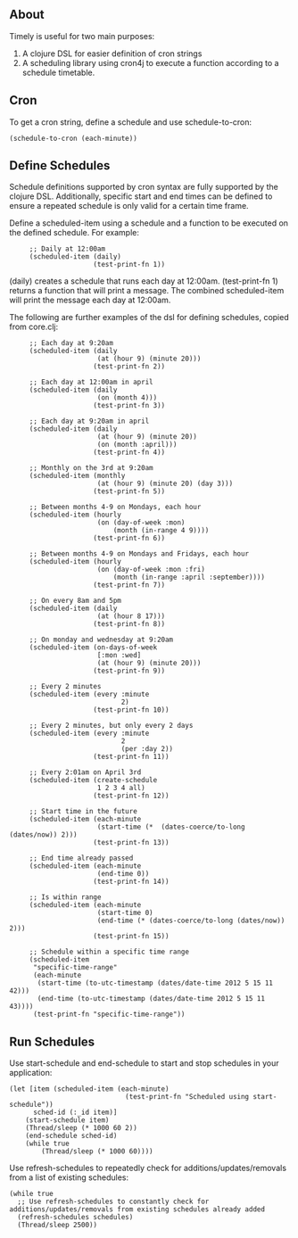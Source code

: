 ## About

Timely is useful for two main purposes:

1. A clojure DSL for easier definition of cron strings
2. A scheduling library using cron4j to execute a function according to a schedule timetable.

## Cron

To get a cron string, define a schedule and use schedule-to-cron:

	(schedule-to-cron (each-minute))

## Define Schedules

Schedule definitions supported by cron syntax are fully supported by the clojure DSL.  Additionally, specific start and end times can be defined to ensure a repeated schedule is only valid for a certain time frame.

Define a scheduled-item using a schedule and a function to be executed on the defined schedule. For example:

         ;; Daily at 12:00am
         (scheduled-item (daily)
                         (test-print-fn 1))

(daily) creates a schedule that runs each day at 12:00am.  (test-print-fn 1) returns a function that will print a message.  The combined scheduled-item will print the message each day at 12:00am.

The following are further examples of the dsl for defining schedules, copied from core.clj:

         ;; Each day at 9:20am
         (scheduled-item (daily
                          (at (hour 9) (minute 20)))
                         (test-print-fn 2))

         ;; Each day at 12:00am in april
         (scheduled-item (daily
                          (on (month 4)))
                         (test-print-fn 3))

         ;; Each day at 9:20am in april
         (scheduled-item (daily
                          (at (hour 9) (minute 20))
                          (on (month :april)))
                         (test-print-fn 4))

         ;; Monthly on the 3rd at 9:20am
         (scheduled-item (monthly
                          (at (hour 9) (minute 20) (day 3)))
                         (test-print-fn 5))

         ;; Between months 4-9 on Mondays, each hour
         (scheduled-item (hourly
                          (on (day-of-week :mon)
                              (month (in-range 4 9))))
                         (test-print-fn 6))

         ;; Between months 4-9 on Mondays and Fridays, each hour
         (scheduled-item (hourly
                          (on (day-of-week :mon :fri)
                              (month (in-range :april :september))))
                         (test-print-fn 7))

         ;; On every 8am and 5pm
         (scheduled-item (daily
                          (at (hour 8 17)))
                         (test-print-fn 8))

         ;; On monday and wednesday at 9:20am
         (scheduled-item (on-days-of-week
                          [:mon :wed]
                          (at (hour 9) (minute 20)))
                         (test-print-fn 9))

         ;; Every 2 minutes
         (scheduled-item (every :minute
                                2)
                         (test-print-fn 10))

         ;; Every 2 minutes, but only every 2 days
         (scheduled-item (every :minute
                                2
                                (per :day 2))
                         (test-print-fn 11))

         ;; Every 2:01am on April 3rd
         (scheduled-item (create-schedule
                          1 2 3 4 all)
                         (test-print-fn 12))

         ;; Start time in the future
         (scheduled-item (each-minute
                          (start-time (*  (dates-coerce/to-long (dates/now)) 2)))
                         (test-print-fn 13))

         ;; End time already passed
         (scheduled-item (each-minute
                          (end-time 0))
                         (test-print-fn 14))

         ;; Is within range
         (scheduled-item (each-minute
                          (start-time 0)
                          (end-time (* (dates-coerce/to-long (dates/now)) 2)))
                         (test-print-fn 15))

         ;; Schedule within a specific time range
         (scheduled-item
          "specific-time-range"
          (each-minute
           (start-time (to-utc-timestamp (dates/date-time 2012 5 15 11 42)))
           (end-time (to-utc-timestamp (dates/date-time 2012 5 15 11 43))))
          (test-print-fn "specific-time-range"))
          
          
## Run Schedules

Use start-schedule and end-schedule to start and stop schedules in your application:

	(let [item (scheduled-item (each-minute)
    	                         (test-print-fn "Scheduled using start-schedule"))
       	  sched-id (:_id item)]
    	(start-schedule item)
    	(Thread/sleep (* 1000 60 2))
    	(end-schedule sched-id)
		(while true
			(Thread/sleep (* 1000 60))))

Use refresh-schedules to repeatedly check for additions/updates/removals from a list of existing schedules:

    (while true
      ;; Use refresh-schedules to constantly check for additions/updates/removals from existing schedules already added
      (refresh-schedules schedules)
      (Thread/sleep 2500))